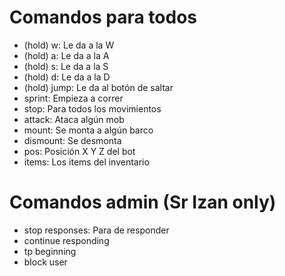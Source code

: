 # Comandos para todos

- (hold) w: Le da a la W
- (hold) a: Le da a la A
- (hold) s: Le da a la S
- (hold) d: Le da a la D
- (hold) jump: Le da al botón de saltar
- sprint: Empieza a correr
- stop: Para todos los movimientos
- attack: Ataca algún mob
- mount: Se monta a algún barco
- dismount: Se desmonta
- pos: Posición X Y Z del bot
- items: Los items del inventario

# Comandos admin (Sr Izan only)

- stop responses: Para de responder
- continue responding
- tp beginning
- block user
